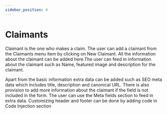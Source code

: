 ```yaml
---
sidebar_position: 4
---
```


# Claimants

Claimant is the one who makes a claim. The user can add a claimant from the Claimants menu item by clicking on New Claimant.
All the information about the claimant can be added here.The user can feed in information about the claimant such as Name, featured image and description for the claimant.
 
Apart from the basic information extra data can be added such as SEO meta data which includes title, description and canonical URL.
There is also provision to add more information about the claimant if the field is not included in the form. The user can use the Meta fields section to feed in extra data.
Customizing header and footer can be done by adding code in Code Injection section


